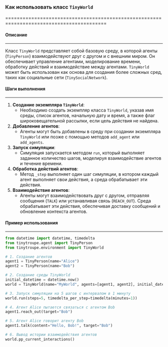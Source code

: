 ### Как использовать класс `TinyWorld`
=========================================================================================

#### Описание
-------------------------
Класс `TinyWorld` представляет собой базовую среду, в которой агенты (`TinyPerson`) взаимодействуют друг с другом и с внешним миром. Он обеспечивает управление агентами, моделирование времени, обработку действий и взаимодействие между агентами. `TinyWorld` может быть использован как основа для создания более сложных сред, таких как социальные сети (`TinySocialNetwork`).

#### Шаги выполнения
-------------------------
1. **Создание экземпляра `TinyWorld`**:
   - Необходимо создать экземпляр класса `TinyWorld`, указав имя среды, список агентов, начальную дату и время, а также флаг широковещательной рассылки, если цель действия не найдена.
2. **Добавление агентов**:
   - Агенты могут быть добавлены в среду при создании экземпляра `TinyWorld` или позже с помощью методов `add_agent` или `add_agents`.
3. **Запуск симуляции**:
   - Симуляция запускается методом `run`, который выполняет заданное количество шагов, моделируя взаимодействие агентов и течение времени.
4. **Обработка действий агентов**:
   - Метод `_step` выполняет один шаг симуляции, в котором каждый агент выполняет свои действия, а среда обрабатывает эти действия.
5. **Взаимодействие агентов**:
   - Агенты могут взаимодействовать друг с другом, отправляя сообщения (`TALK`) или устанавливая связь (`REACH_OUT`). Среда обрабатывает эти действия, обеспечивая доставку сообщений и обновление контекста агентов.

#### Пример использования
-------------------------

```python
from datetime import datetime, timedelta
from tinytroupe.agent import TinyPerson
from tinytroupe.environment import TinyWorld

# 1. Создание агентов
agent1 = TinyPerson(name="Alice")
agent2 = TinyPerson(name="Bob")

# 2. Создание среды TinyWorld
initial_datetime = datetime.now()
world = TinyWorld(name="MyWorld", agents=[agent1, agent2], initial_datetime=initial_datetime)

# 3. Запуск симуляции на 5 шагов с интервалом в 1 минуту
world.run(steps=5, timedelta_per_step=timedelta(minutes=1))

# 4. Агент Alice пытается связаться с агентом Bob
agent1.reach_out(target="Bob")

# 5. Агент Alice говорит агенту Bob
agent1.talk(content="Hello, Bob!", target="Bob")

# 6. Вывод истории взаимодействия агентов
world.pp_current_interactions()
```